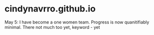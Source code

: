 # cindynavrro.github.io
May 5: I have become a one women team. 
Progress is now quanitifiably minimal. 
There not much too yet, keyword - yet

